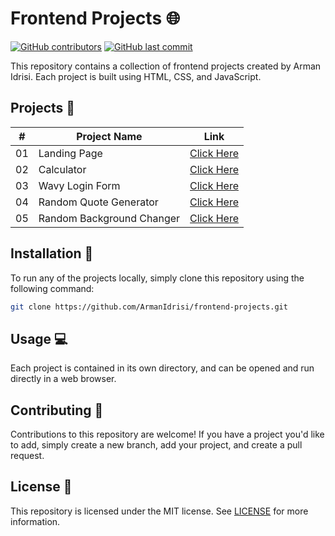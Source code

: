 # Frontend Projects 🌐

[![GitHub contributors](https://img.shields.io/github/contributors/ArmanIdrisi/frontend-projects)](https://github.com/ArmanIdrisi/frontend-projects/graphs/contributors)
[![GitHub last commit](https://img.shields.io/github/last-commit/ArmanIdrisi/frontend-projects)](https://github.com/ArmanIdrisi/frontend-projects/commits/main)

This repository contains a collection of frontend projects created by Arman Idrisi. Each project is built using HTML, CSS, and JavaScript.

## Projects 📂

| #   | Project Name    | Link                                      |
| --- | --------------- | ----------------------------------------- |
| 01  | Landing Page    | [Click Here](./project-1)                 |
| 02  | Calculator      | [Click Here](./project-2)                 |
| 03  | Wavy Login Form | [Click Here](./project-3_wavy_login_form) |
| 04  | Random Quote Generator| [Click Here](./project-4_random_quote_generator) |
| 05  | Random Background Changer| [Click Here](./project-5_random_color_changer) |

## Installation 🚀

To run any of the projects locally, simply clone this repository using the following command:

```bash
git clone https://github.com/ArmanIdrisi/frontend-projects.git
```

## Usage 💻

Each project is contained in its own directory, and can be opened and run directly in a web browser.

## Contributing 🤝

Contributions to this repository are welcome! If you have a project you'd like to add, simply create a new branch, add your project, and create a pull request.

## License 📝

This repository is licensed under the MIT license. See [LICENSE](/LICENSE) for more information.
